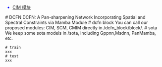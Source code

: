 <div style="color:blue;">

- [CIM 模块](./dcfn_block/block)

</div>
# DCFN
DCFN: A Pan-sharpening Network Incorporating Spatial and Spectral Constraints via Mamba Module
# dcfn block
You can call our proposed modules: CIM, SCM, CMIM directly in /dcfn_block/block/.
# sota
We keep some sota models in /sota, including Gppnn,Msdnn, PanMamba, etc.

```shell
# train
xxx
# test
xxx
```

